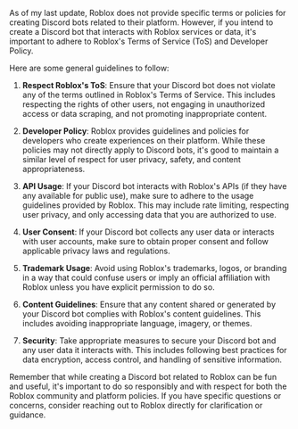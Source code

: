 As of my last update, Roblox does not provide specific terms or policies for creating Discord bots related to their platform. However, if you intend to create a Discord bot that interacts with Roblox services or data, it's important to adhere to Roblox's Terms of Service (ToS) and Developer Policy.

Here are some general guidelines to follow:

1. **Respect Roblox's ToS**: Ensure that your Discord bot does not violate any of the terms outlined in Roblox's Terms of Service. This includes respecting the rights of other users, not engaging in unauthorized access or data scraping, and not promoting inappropriate content.

2. **Developer Policy**: Roblox provides guidelines and policies for developers who create experiences on their platform. While these policies may not directly apply to Discord bots, it's good to maintain a similar level of respect for user privacy, safety, and content appropriateness.

3. **API Usage**: If your Discord bot interacts with Roblox's APIs (if they have any available for public use), make sure to adhere to the usage guidelines provided by Roblox. This may include rate limiting, respecting user privacy, and only accessing data that you are authorized to use.

4. **User Consent**: If your Discord bot collects any user data or interacts with user accounts, make sure to obtain proper consent and follow applicable privacy laws and regulations.

5. **Trademark Usage**: Avoid using Roblox's trademarks, logos, or branding in a way that could confuse users or imply an official affiliation with Roblox unless you have explicit permission to do so.

6. **Content Guidelines**: Ensure that any content shared or generated by your Discord bot complies with Roblox's content guidelines. This includes avoiding inappropriate language, imagery, or themes.

7. **Security**: Take appropriate measures to secure your Discord bot and any user data it interacts with. This includes following best practices for data encryption, access control, and handling of sensitive information.

Remember that while creating a Discord bot related to Roblox can be fun and useful, it's important to do so responsibly and with respect for both the Roblox community and platform policies. If you have specific questions or concerns, consider reaching out to Roblox directly for clarification or guidance.
